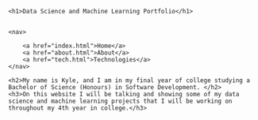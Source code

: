 <!DOCTYPE html>
<html lang="en">
<head>
    <meta charset="UTF-8">
    <meta name="viewport" content="width=device-width, initial-scale=1.0">
    <title>Data Science and Machine Learning </title>
    <link rel="stylesheet" href="main.css"/>
</head>
<body>

    <h1>Data Science and Machine Learning Portfolio</h1>


    <nav>

        <a href="index.html">Home</a>
        <a href="about.html">About</a>
        <a href="tech.html">Technologies</a>
    </nav>

    <h2>My name is Kyle, and I am in my final year of college studying a Bachelor of Science (Honours) in Software Development. </h2>
    <h3>On this website I will be talking and showing some of my data science and machine learning projects that I will be working on throughout my 4th year in college.</h3>





</body>
</html>